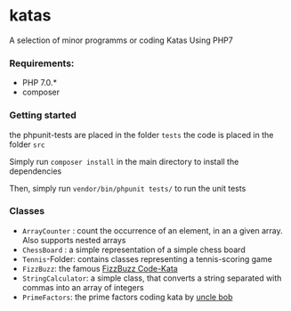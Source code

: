 # katas


A selection of minor programms or coding Katas Using PHP7


### Requirements:
* PHP 7.0.*
* composer



### Getting started

the phpunit-tests are placed in the folder `tests` the code is placed in the folder `src`

Simply run `composer install` in the main directory to install the dependencies

Then, simply run `vendor/bin/phpunit tests/` to run the unit tests

### Classes

* `ArrayCounter` : count the occurrence of an element, in an a given array. Also supports nested arrays
*  `ChessBoard` : a simple representation of a simple chess board
* `Tennis`-Folder: contains classes representing a tennis-scoring game
* `FizzBuzz`: the famous [FizzBuzz Code-Kata ](http://www.codekatas.org/casts/code-kata-fizzbuzz-by-lets-develop)
* `StringCalculator`: a simple class, that converts a string separated with commas into an array of integers
* `PrimeFactors`: the prime factors coding kata by [uncle bob](http://www.butunclebob.com/ArticleS.UncleBob.ThePrimeFactorsKata)
